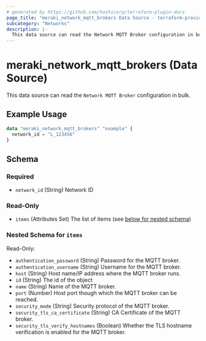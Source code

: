 ```yaml
---
# generated by https://github.com/hashicorp/terraform-plugin-docs
page_title: "meraki_network_mqtt_brokers Data Source - terraform-provider-meraki"
subcategory: "Networks"
description: |-
  This data source can read the Network MQTT Broker configuration in bulk.
---
```


# meraki_network_mqtt_brokers (Data Source)

This data source can read the `Network MQTT Broker` configuration in bulk.

## Example Usage

```terraform
data "meraki_network_mqtt_brokers" "example" {
  network_id = "L_123456"
}
```

<!-- schema generated by tfplugindocs -->
## Schema

### Required

- `network_id` (String) Network ID

### Read-Only

- `items` (Attributes Set) The list of items (see [below for nested schema](#nestedatt--items))

<a id="nestedatt--items"></a>
### Nested Schema for `items`

Read-Only:

- `authentication_password` (String) Password for the MQTT broker.
- `authentication_username` (String) Username for the MQTT broker.
- `host` (String) Host name/IP address where the MQTT broker runs.
- `id` (String) The id of the object
- `name` (String) Name of the MQTT broker.
- `port` (Number) Host port though which the MQTT broker can be reached.
- `security_mode` (String) Security protocol of the MQTT broker.
- `security_tls_ca_certificate` (String) CA Certificate of the MQTT broker.
- `security_tls_verify_hostnames` (Boolean) Whether the TLS hostname verification is enabled for the MQTT broker.
